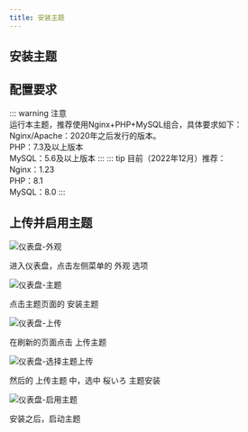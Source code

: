 ```yaml
---
title: 安装主题
---
```


## 安装主题

## 配置要求

::: warning 注意  
运行本主题，推荐使用Nginx+PHP+MySQL组合，具体要求如下：  
   Nginx/Apache：2020年之后发行的版本。  
   PHP：7.3及以上版本  
   MySQL：5.6及以上版本
:::
::: tip 目前（2022年12月）推荐：  
   Nginx：1.23  
   PHP：8.1  
   MySQL：8.0
:::

## 上传并启用主题

![仪表盘-外观](https://s.nmxc.ltd/sakurairo_wiki/help/1.png)

进入仪表盘，点击左侧菜单的 外观 选项

![仪表盘-主题](https://s.nmxc.ltd/sakurairo_wiki/help/2.png)

点击主题页面的 安装主题

![仪表盘-上传](https://s.nmxc.ltd/sakurairo_wiki/help/3.png)

在刷新的页面点击 上传主题

![仪表盘-选择主题上传](https://s.nmxc.ltd/sakurairo_wiki/help/4.png)

然后的 上传主题 中，选中 桜いろ 主题安装

![仪表盘-启用主题](https://s.nmxc.ltd/sakurairo_wiki/help/5.png)

安装之后，启动主题